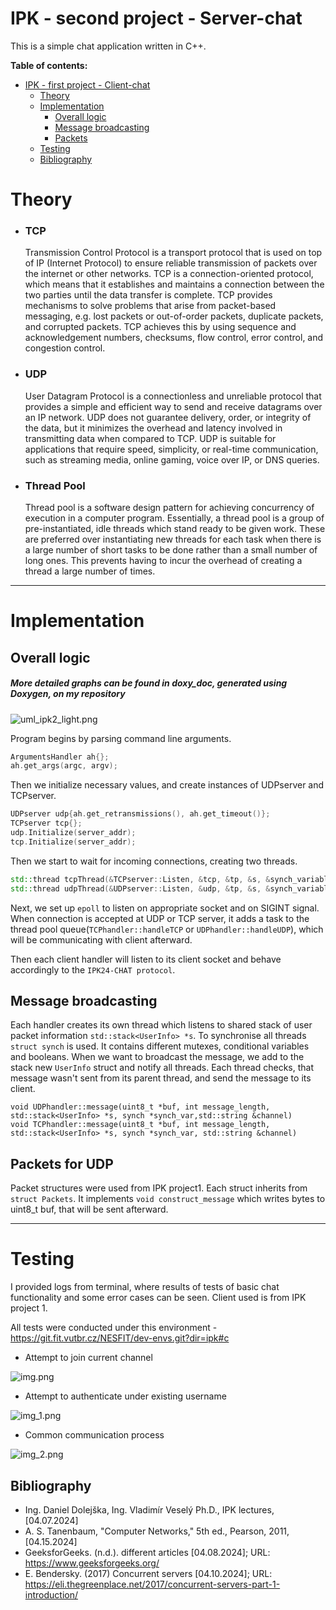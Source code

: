 # IPK - second project - Server-chat

This is a simple chat application written in C++.

**Table of contents:**

- [IPK - first project - Client-chat](#ipk---first-project---client-chat)
    - [Theory](#theory)
    - [Implementation](#implementation)
        - [Overall logic](#overall-logic)
        - [Message broadcasting](#message-broadcasting)
        - [Packets](#packets-for-udp)
    - [Testing](#testing)
    - [Bibliography](#bibliography)

# Theory

- ### TCP

  Transmission Control Protocol is a transport protocol that is used on top of IP (Internet Protocol) to ensure reliable
  transmission of packets over the internet or other networks. TCP is a connection-oriented protocol, which means that
  it establishes and maintains a connection between the two parties until the data transfer is complete. TCP provides
  mechanisms to solve problems that arise from packet-based messaging, e.g. lost packets or out-of-order packets,
  duplicate packets, and corrupted packets. TCP achieves this by using sequence and acknowledgement numbers, checksums,
  flow control, error control, and congestion control.

- ### UDP

  User Datagram Protocol is a connectionless and unreliable protocol that provides a simple and efficient way to send
  and receive datagrams over an IP network. UDP does not guarantee delivery, order, or integrity of the data, but it
  minimizes the overhead and latency involved in transmitting data when compared to TCP. UDP is suitable for
  applications that require speed, simplicity, or real-time communication, such as streaming media, online gaming, voice
  over IP, or DNS queries.

- ### Thread Pool

  Thread pool is a software design pattern for achieving concurrency of execution in a computer program. Essentially, a
  thread pool is a group of pre-instantiated, idle threads which stand ready to be given work. These are preferred over
  instantiating new threads for each task when there is a large number of short tasks to be done rather than a small
  number of long ones. This prevents having to incur the overhead of creating a thread a large number of times.

***

# Implementation

## Overall logic

##### More detailed graphs can be found in doxy_doc, generated using Doxygen, on my repository

![uml_ipk2_light.png](img/uml_ipk22_light.png)

Program begins by parsing command line arguments.

```cpp
ArgumentsHandler ah{};
ah.get_args(argc, argv);
```

Then we initialize necessary values, and create instances of UDPserver and TCPserver.

```cpp
UDPserver udp{ah.get_retransmissions(), ah.get_timeout()};
TCPserver tcp{};
udp.Initialize(server_addr);
tcp.Initialize(server_addr);
```

Then we start to wait for incoming connections, creating two threads.

```cpp
std::thread tcpThread(&TCPserver::Listen, &tcp, &tp, &s, &synch_variables, pipefd[0]);
std::thread udpThread(&UDPserver::Listen, &udp, &tp, &s, &synch_variables, pipefd[0]);
```

Next, we set up ```epoll``` to listen on appropriate socket and on SIGINT signal.
When connection is accepted at UDP or TCP server, it adds a task to the thread pool queue(```TCPhandler::handleTCP```
or ```UDPhandler::handleUDP```), which will be communicating
with client afterward.

Then each client handler will listen to its client socket and behave accordingly to the ```IPK24-CHAT protocol```.

## Message broadcasting

Each handler creates its own thread which listens to shared stack of user packet
information ```std::stack<UserInfo> *s```.
To synchronise all threads ```struct synch``` is used. It contains different mutexes, conditional variables and
booleans.
When we want to broadcast the message, we add to the stack new ```UserInfo``` struct and notify all threads. Each thread
checks, that message wasn't sent from its parent thread, and send the message to its client.

```
void UDPhandler::message(uint8_t *buf, int message_length, std::stack<UserInfo> *s, synch *synch_var,std::string &channel) 
void TCPhandler::message(uint8_t *buf, int message_length, std::stack<UserInfo> *s, synch *synch_var, std::string &channel)
```

## Packets for UDP

Packet structures were used from IPK project1. Each struct inherits from ```struct Packets```. It
implements ```void construct_message``` which writes bytes to uint8_t buf, that will be sent afterward.
***
# Testing

I provided logs from terminal, where results of tests of basic chat functionality and some error cases can be seen.
Client used is from IPK project 1.

All tests were conducted under this environment - https://git.fit.vutbr.cz/NESFIT/dev-envs.git?dir=ipk#c

* Attempt to join current channel

![img.png](img/img.png)

* Attempt to authenticate under existing username 

![img_1.png](img/img_1.png)

* Common communication process

![img_2.png](img/img_2.png)

## Bibliography

* Ing. Daniel Dolejška, Ing. Vladimír Veselý Ph.D., IPK lectures, [04.07.2024]
* A. S. Tanenbaum, "Computer Networks," 5th ed., Pearson, 2011, [04.15.2024]
* GeeksforGeeks. (n.d.). different articles [04.08.2024]; URL: https://www.geeksforgeeks.org/
* E. Bendersky. (2017) Concurrent servers [04.10.2024]; URL: https://eli.thegreenplace.net/2017/concurrent-servers-part-1-introduction/